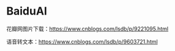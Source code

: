 # BaiduAI

花瓣网图片下载：https://www.cnblogs.com/lsdb/p/9221095.html

语音转文本：https://www.cnblogs.com/lsdb/p/9603721.html
